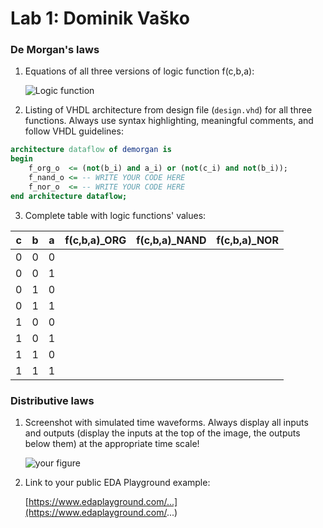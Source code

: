 # Lab 1: Dominik Vaško

### De Morgan's laws

1. Equations of all three versions of logic function f(c,b,a):

   ![Logic function](images/equations.png)

2. Listing of VHDL architecture from design file (`design.vhd`) for all three functions. Always use syntax highlighting, meaningful comments, and follow VHDL guidelines:

```vhdl
architecture dataflow of demorgan is
begin
    f_org_o  <= (not(b_i) and a_i) or (not(c_i) and not(b_i));
    f_nand_o <= -- WRITE YOUR CODE HERE
    f_nor_o  <= -- WRITE YOUR CODE HERE
end architecture dataflow;
```

3. Complete table with logic functions' values:

| **c** | **b** |**a** | **f(c,b,a)_ORG** | **f(c,b,a)_NAND** | **f(c,b,a)_NOR** |
| :-: | :-: | :-: | :-: | :-: | :-: |
| 0 | 0 | 0 |  |  |  |
| 0 | 0 | 1 |  |  |  |
| 0 | 1 | 0 |  |  |  |
| 0 | 1 | 1 |  |  |  |
| 1 | 0 | 0 |  |  |  |
| 1 | 0 | 1 |  |  |  |
| 1 | 1 | 0 |  |  |  |
| 1 | 1 | 1 |  |  |  |

### Distributive laws

1. Screenshot with simulated time waveforms. Always display all inputs and outputs (display the inputs at the top of the image, the outputs below them) at the appropriate time scale!

   ![your figure]()

2. Link to your public EDA Playground example:

   [https://www.edaplayground.com/...](https://www.edaplayground.com/...)